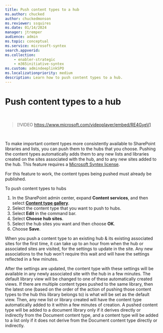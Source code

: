 ```yaml
---
title: Push content types to a hub
ms.author: chucked
author: chuckedmonson
ms.reviewer: ssquires
ms.date: 01/14/2024
manager: jtremper
audience: admin
ms.topic: conceptual
ms.service: microsoft-syntex
search.appverid: 
ms.collection: 
    - enabler-strategic
    - m365initiative-syntex
ms.custom: admindeeplinkSPO
ms.localizationpriority: medium
description: Learn how to push content types to a hub.
---
```


# Push content types to a hub

</br>

> [!VIDEO https://www.microsoft.com/videoplayer/embed/RE4GyeV]  

</br>


To make important content types more consistently available to SharePoint libraries and lists, you can push them to the hubs that you choose. Pushing the content types automatically adds them to any new lists and libraries created on the sites associated with the hub, and to any new sites added to the hub. This feature requires a [Microsoft Syntex license](syntex-licensing.md).

For this feature to work, the content types being pushed must already be published.

To push content types to hubs

1. In the SharePoint admin center, expand **Content services**, and then select <a href="https://go.microsoft.com/fwlink/?linkid=2185074" target="_blank">**Content type gallery**</a>.
2. Select the content type that you want to push to hubs.
3. Select **Edit** in the command bar.
4. Select **Choose hub sites**.
5. Select the hub sites you want and then choose **OK**.
6. Choose **Save**.

When you push a content type to an existing hub & its existing associated sites for the first time, it can take up to an hour from when the hub or associated sites are visited, for the settings to update in the site. Any new associations to the hub won't require this wait and will have the settings reflected in a few minutes.

After the settings are updated, the content type with these settings will be available in any newly associated site with the hub in a few minutes. The default library view will be changed to one of these automatically created views. If there are multiple content types pushed to the same library, then the latest one (based on the order of the action of pushing those content types to the hub this library belongs to) is what will be set as the default view. Then, any new list or library created will have the content type automatically added to it within a few minutes of creation. A pushed content type will be added to a document library only if it derives directly or indirectly from the Document content type, and a content type will be added to a list only if it does not derive from the Document content type directly or indirectly.
